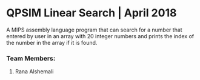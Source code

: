 # QPSIM Linear Search | April 2018
A MIPS assembly language program that can search for a number that entered by user in an array with 20 integer numbers and prints the index of the number in the array if it is found.

### Team Members:
1. Rana Alshemali
